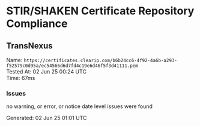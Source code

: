 # STIR/SHAKEN Certificate Repository Compliance

## TransNexus

Name: `https://certificates.clearip.com/b6b24cc6-4f92-4a6b-a293-f52579c0d95a/ec54566d6d7fd4c19e6d46f5f3d41111.pem`\
Tested At: 02 Jun 25 00:24 UTC\
Time: 67ms

### Issues

no warning, or error, or notice date level issues were found

Generated: 02 Jun 25 01:01 UTC